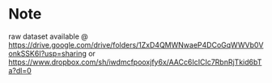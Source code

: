 # Note
raw dataset available @ https://drive.google.com/drive/folders/1ZxD4QMWNwaeP4DCoGqWWVb0VonkSSK6I?usp=sharing or https://www.dropbox.com/sh/iwdmcfpooxjfy6x/AACc6IcICIc7RbnRjTkid6bTa?dl=0
